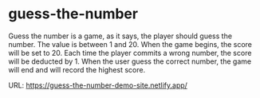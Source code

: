 # guess-the-number

Guess the number is a game, as it says, the player should guess the number. The value is between 1 and 20. When the game begins, the score will be set to 20. Each time the player commits a wrong number, the score will be deducted by 1. When the user guess the correct number, the game will end and will record the highest score.

URL: https://guess-the-number-demo-site.netlify.app/
